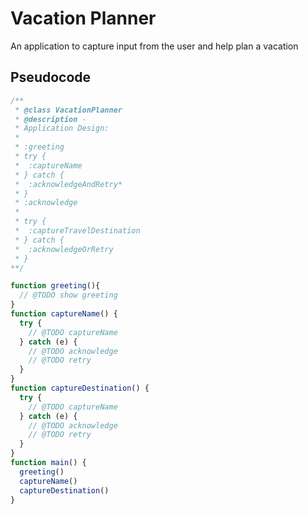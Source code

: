 # Vacation Planner
An application to capture input from the user and help plan a vacation

## Pseudocode 

```js
/**
 * @class VacationPlanner
 * @description -
 * Application Design:
 *
 * :greeting
 * try {
 *  :captureName
 * } catch {
 *  :acknowledgeAndRetry*
 * }
 * :acknowledge
 *
 * try {
 *  :captureTravelDestination
 * } catch {
 *  :acknowledgeOrRetry
 * }
**/

function greeting(){
  // @TODO show greeting
}
function captureName() {
  try {
    // @TODO captureName
  } catch (e) {
    // @TODO acknowledge
    // @TODO retry
  }
}
function captureDestination() {
  try {
    // @TODO captureName
  } catch (e) {
    // @TODO acknowledge
    // @TODO retry
  }
}
function main() {
  greeting()
  captureName()
  captureDestination()
}

```